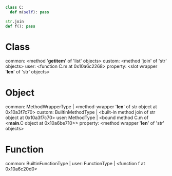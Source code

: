 ```py
class C:
  def m(self): pass

str.join
def f(): pass
```

# Class
  common: <method '__getitem__' of 'list' objects>
  custom: <method 'join' of 'str' objects>
  user:   <function C.m at 0x10a6c2268>
  property: <slot wrapper '__len__' of 'str' objects>

# Object
  common: MethodWrapperType | <method-wrapper '__len__' of str object at 0x10a3f7c70>
  custom: BuiltinMethodType | <built-in method join of str object at 0x10a3f7c70>
  user:   MethodType        | <bound method C.m of <__main__.C object at 0x10a6be710>>
  property: <method wrapper '__len__' of 'str' objects>

# Function
  common: BuiltinFunctionType | <built-in function len>
  user:   FunctionType        | <function f at 0x10a6c20d0>
